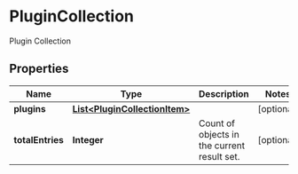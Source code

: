 

# PluginCollection

Plugin Collection

## Properties

Name | Type | Description | Notes
------------ | ------------- | ------------- | -------------
**plugins** | [**List&lt;PluginCollectionItem&gt;**](PluginCollectionItem.md) |  |  [optional]
**totalEntries** | **Integer** | Count of objects in the current result set. |  [optional]



